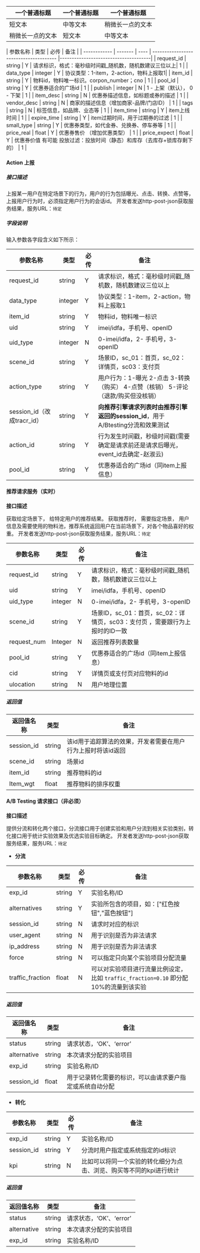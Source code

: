 

| 一个普通标题 | 一个普通标题 | 一个普通标题 |
| ------ | ------ | ------ |
| 短文本 | 中等文本 | 稍微长一点的文本 |
| 稍微长一点的文本 | 短文本 | 中等文本 |



| 参数名称         | 类型      | 必传   | 备注                                     |
| ------------ | ------- | ---- | -------------------------------------- |--------------------------------------|
| request_id   | string  | Y    | 请求标识，格式：毫秒级时间戳_随机数，随机数建议三位以上| 1 |
| data_type    | integer | Y    | 协议类型：1-item，2-action，物料上报取1|
| item_id      | string  | Y    | 物料id，物料唯一标识。corpon_number；cno          | 1 |
| pool_id      | string  | Y    | 优惠券适合的广场id                             | 1 |
| publish      | integer | N    | 1 - 上架（默认）， 0 - 下架                     | 1 |
| item_desc    | string  | N    | 优惠券描述信息，如标题或券的描述                       | 1 |
| vendor_desc  | string  | N    | 商家的描述信息（增加商家-品牌/门店ID）                  | 1 |
| tags         | string  | N    | 标签信息，如品牌、业态等                           | 1 |
| item_time    | string  | Y    | item上线时间                               | 1 |
| expire_time  | string  | Y    | item过期时间，用于过期券的过滤                      | 1 |
| small_type   | string  | Y    | 优惠券类型，如代金券、兑换券、停车券等                    | 1 |
| price_real   | float   | Y    | 优惠券售价 （增加优惠类型）                         | 1 |
| price_expect | float   | Y    | 优惠券价值 有可能 投放过滤：投放时间（静态）和库存（去库存+锁库存剩下的） | 1 |

#### Action 上报

##### 接口描述

上报某一用户在特定场景下的行为，用户的行为包括曝光、点击、转换、点赞等， 上报用户行为时，必须指定用户行为的会话id。 开发者发送http-post-json获取服务结果，服务URL：`待定`

##### 字段说明

输入参数各字段含义如下所示：

| 参数名称                   | 类型      | 必传   | 备注                                       |
| ---------------------- | ------- | ---- | ---------------------------------------- |
| request_id             | string  | Y    | 请求标识，格式：毫秒级时间戳_随机数，随机数建议三位以上             |
| data_type              | integer | Y    | 协议类型：1-item，2-action，物料上报取1              |
| item_id                | string  | Y    | 物料id，物料唯一标识                              |
| uid                    | string  | Y    | imei/idfa，手机号、openID                     |
| uid_type               | integer | N    | 0-imei/idfa，2- 手机号，3-openID              |
| scene_id               | string  | Y    | 场景ID，sc_01：首页，sc_02：详情页，sc03：支付页         |
| action_type            | string  | Y    | 用户行为：1-曝光 2-点击 3-转换（购买） 4-点赞（核销） 5-评论（退款/购买但没核销） |
| session_id（改成tracr_id） | string  | Y    | **向推荐引擎请求列表时由推荐引擎返回的session_id**，用于A/Btesting分流和效果测试 |
| action_id              | string  | Y    | 行为发生时间戳，秒级时间戳(需要确定是请求前还是请求后曝光，event_id去确定-赵淑云) |
| pool_id                | string  | Y    | 优惠券适合的广场id（同item上报信息）                    |

#### 推荐请求服务（实时）

**接口描述**

获取给定场景下， 给特定用户的推荐结果。 获取推荐时， 需要指定场景， 用户信息及需要使用的物料池，推荐系统返回用户在当前场景下，对各个物品喜好的权重。 开发者发送http-post-json获取服务结果，服务URL：`待定`

| 参数名称        | 类型      | 必传   | 备注                                       |
| ----------- | ------- | ---- | ---------------------------------------- |
| request_id  | string  | Y    | 请求标识，格式：毫秒级时间戳_随机数，随机数建议三位以上             |
| uid         | string  | Y    | imei/idfa，手机号、openID                     |
| uid_type    | integer | N    | 0-imei/idfa，2- 手机号，3-openID              |
| scene_id    | string  | Y    | 场景ID，sc_01：首页，sc_02：详情页，sc03：支付页 ，需要跟行为上报时的ID一致 |
| request_num | Integer | N    | 返回推荐列表数量                                 |
| pool_id     | string  | Y    | 优惠券适合的广场id（同item上报信息）                    |
| cid         | string  | Y    | 详情页或支付页对应物料的id                           |
| ulocation   | string  | N    | 用户地理位置                                   |

##### 返回值

| 返回值名称      | 类型     | 备注                               |
| ---------- | ------ | -------------------------------- |
| session_id | string | 该id用于追踪算法的效果，开发者需要在用户行为上报时将该id返回 |
| scene_id   | string | 场景id                             |
| item_id    | string | 推荐物料的id                          |
| Item_wgt   | float  | 推荐物料的排序权重                        |

#### A/B Testing 请求接口（非必须）

**接口描述**

提供分流和转化两个接口，分流接口用于创建实验和用户分流到相关实验类别，转化接口用于统计实验效果及优选实验目标确定。 开发者发送http-post-json获取服务结果，服务URL：`待定`

- **分流**

| 参数名称             | 类型     | 必传   | 备注                                       |
| ---------------- | ------ | ---- | ---------------------------------------- |
| exp_id           | string | Y    | 实验名称/ID                                  |
| alternatives     | string | Y    | 实验所包含的项目，如：["红色按钮","蓝色按钮"]               |
| session_id       | string | N    | 请求时对应的标识                                 |
| user_agent       | string | N    | 用于识别是否为非法请求                              |
| ip_address       | string | N    | 用于识别是否为非法请求                              |
| force            | string | N    | 可以指定只向某个实验项目分配流量                         |
| traffic_fraction | float  | N    | 可以对实验项目进行流量比例设定，比如 `traffic_fraction=0.10` 即分配10%的流量到该实验 |

##### 返回值

| 返回值名称       | 类型     | 备注                           |
| ----------- | ------ | ---------------------------- |
| status      | string | 请求状态，‘OK’、‘error’            |
| alternative | string | 本次请求分配的实验项目                  |
| exp_id      | string | 实验名称/ID                      |
| session_id  | float  | 用于记录转化需要的标识，可以由请求要户指定或系统自动分配 |

- **转化**

| 参数名称       | 类型     | 必传   | 备注                                  |
| ---------- | ------ | ---- | ----------------------------------- |
| exp_id     | string | Y    | 实验名称/ID                             |
| session_id | string | Y    | 分流时用户指定或系统指定的id标识                   |
| kpi        | string | N    | 比如可以将同一个实验的转化细分为点击、浏览、购买等不同的kpi进行统计 |

##### 返回值

| 返回值名称       | 类型     | 备注                |
| ----------- | ------ | ----------------- |
| status      | string | 请求状态，‘OK’、‘error’ |
| alternative | string | 本次请求分配的实验项目       |
| exp_id      | string | 实验名称/ID           |
